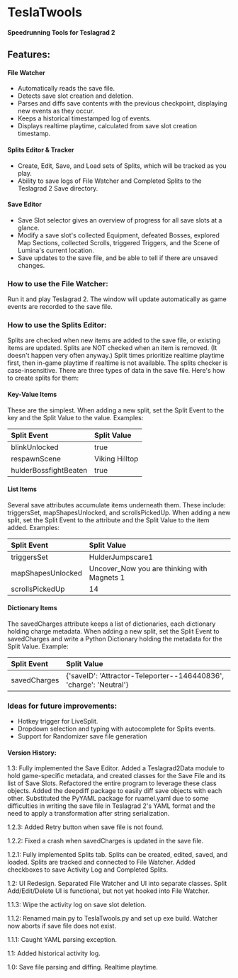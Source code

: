 # TeslaTwools

#### Speedrunning Tools for Teslagrad 2

## Features:
#### File Watcher
* Automatically reads the save file.
* Detects save slot creation and deletion.
* Parses and diffs save contents with the previous checkpoint, displaying new events as they occur.
* Keeps a historical timestamped log of events. 
* Displays realtime playtime, calculated from save slot creation timestamp.
#### Splits Editor & Tracker
* Create, Edit, Save, and Load sets of Splits, which will be tracked as you play.
* Ability to save logs of File Watcher and Completed Splits to the Teslagrad 2 Save directory.
#### Save Editor
* Save Slot selector gives an overview of progress for all save slots at a glance.
* Modify a save slot's collected Equipment, defeated Bosses, explored Map Sections, collected Scrolls, triggered Triggers, and the Scene of Lumina's current location.
* Save updates to the save file, and be able to tell if there are unsaved changes.

### How to use the File Watcher:
Run it and play Teslagrad 2. The window will update automatically as game events are recorded to the save file.

### How to use the Splits Editor:
Splits are checked when new items are added to the save file, or existing items are updated. Splits are NOT checked when an item is removed. (It doesn't happen very often anyway.) Split times prioritize realtime playtime first, then in-game playtime if realtime is not available. The splits checker is case-insensitive. There are three types of data in the save file. Here's how to create splits for them:

####  Key-Value Items
These are the simplest. When adding a new split, set the Split Event to the key and the Split Value to the value. Examples:

| Split Event           | Split Value    |
|:----------------------|:---------------|
| blinkUnlocked         | true           |
| respawnScene          | Viking Hilltop |
| hulderBossfightBeaten | true           |

#### List Items
Several save attributes accumulate items underneath them. These include: triggersSet, mapShapesUnlocked, and scrollsPickedUp. When adding a new split, set the Split Event to the attribute and the Split Value to the item added. Examples:

| Split Event       | Split Value                                 |
|:------------------|:--------------------------------------------|
| triggersSet       | HulderJumpscare1                            |
| mapShapesUnlocked | Uncover_Now you are thinking with Magnets 1 |
| scrollsPickedUp   | 14                                          |

#### Dictionary Items
The savedCharges attribute keeps a list of dictionaries, each dictionary holding charge metadata. When adding a new split, set the Split Event to savedCharges and write a Python Dictionary holding the metadata for the Split Value. Example:

| Split Event  | Split Value                                                        |
|:-------------|:-------------------------------------------------------------------|
| savedCharges | {'saveID': 'Attractor-Teleporter--146440836', 'charge': 'Neutral'} |

### Ideas for future improvements:
* Hotkey trigger for LiveSplit.
* Dropdown selection and typing with autocomplete for Splits events.
* Support for Randomizer save file generation

#### Version History:
1.3: Fully implemented the Save Editor. Added a Teslagrad2Data module to hold game-specific metadata, and created classes for the Save File and its list of Save Slots. Refactored the entire program to leverage these class objects. Added the deepdiff package to easily diff save objects with each other. Substituted the PyYAML package for ruamel.yaml due to some difficulties in writing the save file in Teslagrad 2's YAML format and the need to apply a transformation after string serialization.

1.2.3: Added Retry button when save file is not found.

1.2.2: Fixed a crash when savedCharges is updated in the save file.

1.2.1: Fully implemented Splits tab. Splits can be created, edited, saved, and loaded. Splits are tracked and connected to File Watcher. Added checkboxes to save Activity Log and Completed Splits.   

1.2: UI Redesign. Separated File Watcher and UI into separate classes. Split Add/Edit/Delete UI is functional, but not yet hooked into File Watcher.

1.1.3: Wipe the activity log on save slot deletion.

1.1.2: Renamed main.py to TeslaTwools.py and set up exe build. Watcher now aborts if save file does not exist.

1.1.1: Caught YAML parsing exception.

1.1: Added historical activity log.

1.0: Save file parsing and diffing. Realtime playtime.